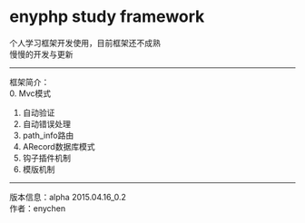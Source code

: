 # enyphp study framework

个人学习框架开发使用，目前框架还不成熟<br/>
慢慢的开发与更新<br/>

---------------------------------------------------
框架简介：<br/>
0. Mvc模式<br/>
1. 自动验证<br/>
2. 自动错误处理<br/>
3. path_info路由<br/>
4. ARecord数据库模式<br/>
5. 钩子插件机制<br/>
6. 模版机制<br/>
---------------------------------------------------
版本信息：alpha 2015.04.16_0.2<br/>
作者：enychen<br/>
